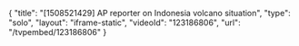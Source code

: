 {
    "title": "[1508521429] AP reporter on Indonesia volcano situation",
    "type": "solo",
    "layout": "iframe-static",
    "videoId": "123186806",
    "url": "\/tvpembed\/123186806"
}